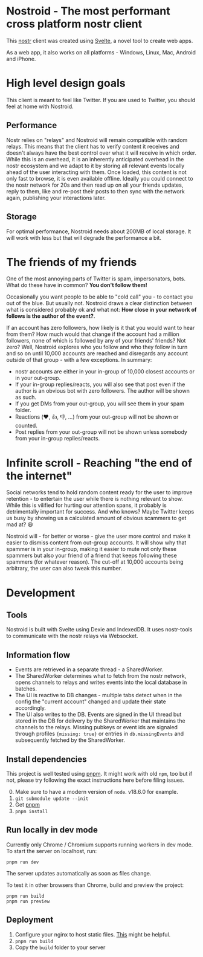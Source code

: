 # Nostroid - The most performant cross platform nostr client

This [nostr](https://github.com/nostr-protocol/nostr) client was created using
[Svelte](https://github.com/sveltejs/svelte), a novel tool to create web apps.

As a web app, it also works on all platforms - Windows, Linux, Mac, Android and
iPhone.

# High level design goals

This client is meant to feel like Twitter. If you are used to Twitter, you
should feel at home with Nostroid.

## Performance

Nostr relies on "relays" and Nostroid will remain compatible with random
relays. This means that the client has to verify content it receives and doesn't
always have the best control over what it will receive in which order. While
this is an overhead, it is an inherently anticipated overhead in the nostr
ecosystem and we adapt to it by storing all relevant events locally ahead of the
user interacting with them. Once loaded, this content is not only fast to
browse, it is even available offline. Ideally you could connect to the nostr
network for 20s and then read up on all your friends updates, reply to them,
like and re-post their posts to then sync with the network again, publishing
your interactions later.

## Storage

For optimal performance, Nostroid needs about 200MB of local storage. It will
work with less but that will degrade the performance a bit.

# The friends of my friends

One of the most annoying parts of Twitter is spam, impersonators, bots. What do
these have in common? **You don't follow them!**

Occasionally you want people to be able to "cold call" you - to contact you out
of the blue. But usually not. Nostroid draws a clear distinction between what is
considered probably ok and what not: **How close in your network of follows is
the author of the event?**.

If an account has zero followers, how likely is it that you would want to hear
from them? How much would that change if the account had a million followers,
none of which is followed by any of your friends' friends? Not zero? Well,
Nostroid explores who you follow and who they follow in turn and so on until
10,000 accounts are reached and disregards any account outside of that group -
with a few exceptions. In summary:

- nostr accounts are either in your in-group of 10,000 closest accounts or in
  your out-group.
- If your in-group replies/reacts, you will also see that post even if the author
  is an obvious bot with zero followers. The author will be shown as such.
- If you get DMs from your out-group, you will see them in your spam folder.
- Reactions (:heart:, :+1:, :-1:, ...) from your out-group will not be shown or
  counted.
- Post replies from your out-group will not be shown unless somebody from your
  in-group replies/reacts.

# Infinite scroll - Reaching "the end of the internet"

Social networks tend to hold random content ready for the user to improve
retention - to entertain the user while there is nothing relevant to show. While
this is vilified for hurting our attention spans, it probably is detrimentally
important for success. And who knows? Maybe Twitter keeps us busy by showing us
a calculated amount of obvious scammers to get mad at? :laughing:

Nostroid will - for better or worse - give the user more control and make it
easier to dismiss content from out-group accounts. It will show why that spammer
is in your in-group, making it easier to mute not only these spammers but also
your friend of a friend that keeps following these spammers (for whatever
reason). The cut-off at 10,000 accounts being arbitrary, the user can also tweak
this number.

# Development

## Tools

Nostroid is built with Svelte using Dexie and IndexedDB. It uses nostr-tools to
communicate with the nostr relays via Websocket.

## Information flow

- Events are retrieved in a separate thread - a SharedWorker.
- The SharedWorker determines what to fetch from the nostr network, opens
  channels to relays and writes events into the local database in batches.
- The UI is reactive to DB changes - multiple tabs detect when in the config the
  "current account" changed and update their state accordingly.
- The UI also writes to the DB. Events are signed in the UI thread but stored in
  the DB for delivery by the SharedWorker that maintains the channels to the
  relays. Missing pubkeys or event ids are signaled through profiles
  `{missing: true}` or entries in `db.missingEvents` and subsequently fetched by
  the SharedWorker.

## Install dependencies

This project is well tested using [pnpm](https://pnpm.io/). It might work with
old `npm`, too but if not, please try following the exact instructions here
before filing issues.

0. Make sure to have a modern version of `node`. v18.6.0 for example.
1. `git submodule update --init`
2. Get [pnpm](https://pnpm.io/)
3. `pnpm install`

## Run locally in dev mode

Currently only Chrome / Chromium supports running workers in dev mode. To start
the server on localhost, run:

```
pnpm run dev
```

The server updates automatically as soon as files change.

To test it in other browsers than Chrome, build and preview the project:

```
pnpm run build
pnpm run preview
```

## Deployment

1. Configure your nginx to host static files.
   [This](https://vite-plugin-pwa.netlify.app/deployment/nginx.html) might be
   helpful.
2. `pnpm run build`
3. Copy the `build` folder to your server

